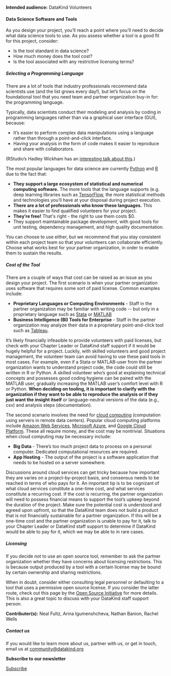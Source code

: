 




**Intended audience:**
DataKind Volunteers






#### Data Science Software and Tools


As you design your project, you’ll reach a point where you’ll need to decide what data science tools to use. As you assess whether a tool is a good fit for this project, consider:


* Is the tool standard in data science?
* How much money does the tool cost?
* Is the tool associated with any restrictive licensing terms?


##### Selecting a Programming Language


There are a lot of tools that industry professionals recommend data scientists use (and the list grows every day!), but let’s focus on the foundational tool that you need team and partner organization buy\-in for: the programming language.


Typically, data scientists conduct their modeling and analysis by coding in programming languages rather than via a graphical user interface (GUI), because:


* It’s easier to perform complex data manipulations using a language rather than through a point\-and\-click interface.
* Having your analysis in the form of code makes it easier to reproduce and share with collaborators.


(RStudio’s Hadley Wickham has an [interesting talk about this](http://youtube.com/watch?v=cpbtcsGE0OA&t=2694s).)


The most popular languages for data science are currently [Python](https://en.wikipedia.org/wiki/Python_(programming_language)) and [R](https://en.wikipedia.org/wiki/R_(programming_language)) due to the fact that:


* **They support a large ecosystem of statistical and numerical computing software.** The more tools that the language supports (e.g. deep learning libraries such as [TensorFlow](https://en.wikipedia.org/wiki/TensorFlow), the more statistical methods and technologies you’ll have at your disposal during project execution.
* **There are a lot of professionals who know these languages.** This makes it easier to find qualified volunteers for your project.
* **They’re free!** That's right \- the right to use them costs $0\.
* They support maintainable package development, with good tools for unit testing, dependency management, and high quality documentation.


You can choose to use either, but we recommend that you stay consistent within each project team so that your volunteers can collaborate efficiently. Choose what works best for your partner organization, in order to enable them to sustain the results.


##### Cost of the Tool


There are a couple of ways that cost can be raised as an issue as you design your project. The first scenario is when your partner organization uses software that requires some sort of paid license. Common examples include:


* **Proprietary Languages or Computing Environments** \- Staff in the partner organization may be familiar with writing code \-\- but only in a proprietary language such as [Stata](https://en.wikipedia.org/wiki/Stata) or [MATLAB](https://en.wikipedia.org/wiki/MATLAB)
* **Business Intelligence (BI) Tools for Enterprise** \- Staff in the partner organization may analyze their data in a proprietary point\-and\-click tool such as [Tableau](https://en.wikipedia.org/wiki/Tableau_Software).


It’s likely financially infeasible to provide volunteers with paid licenses, but check with your Chapter Leader or DataKind staff support if it would be hugely helpful for a project. Luckily, with skilled volunteers and good project management, the volunteer team can avoid having to use these paid tools in most cases. For example, even if a Stata or MATLAB\-user from the partner organization wants to understand project code, the code could still be written in R or Python. A skilled volunteer who’s good at explaining technical concepts and possesses good coding hygiene can be paired with the MATLAB user, gradually increasing the MATLAB user’s comfort level with R or Python. **When deciding on tooling, it is important to clarify with the organization if they want to be able to reproduce the analysis or if they just want the insight itself** or language\-neutral versions of the data (e.g., csv) and analysis steps (documentation). 


The second scenario involves the need for [cloud computing](https://en.wikipedia.org/wiki/Cloud_computing) (computation using servers in remote data centers). Popular cloud computing platforms include [Amazon Web Services](https://en.wikipedia.org/wiki/Amazon_Web_Services), [Microsoft Azure](https://en.wikipedia.org/wiki/Microsoft_Azure), and [Google Cloud Platform](https://en.wikipedia.org/wiki/Google_Cloud_Platform). These all require money, and the cost may be nontrivial. Situations when cloud computing may be necessary include:


* **Big Data** \- There’s too much project data to process on a personal computer. Dedicated computational resources are required.
* **App Hosting** \- The output of the project is a software application that needs to be hosted on a server somewhere.


Discussions around cloud services can get tricky because how important they are varies on a project\-by\-project basis, and consensus needs to be reached in terms of who pays for it. An important tip is to be cognizant of what cloud services constitute a one\-time cost, and what services constitute a recurring cost. If the cost is recurring, the partner organization will need to possess financial means to support the tool’s upkeep beyond the duration of the project. Make sure the potential cost is understood and agreed upon upfront, so that the DataKind team does not build a product that is not financially sustainable for a partner organization. If this will be a one\-time cost and the partner organization is unable to pay for it, talk to your Chapter Leader or DataKind staff support to determine if DataKind would be able to pay for it, which we may be able to in rare cases. 


##### Licensing


If you decide not to use an open source tool, remember to ask the partner organization whether they have concerns about licensing restrictions. This is because output produced by a tool with a certain license may be bound by certain ownership and sharing restrictions.


When in doubt, consider either consulting legal personnel or defaulting to a tool that uses a permissive open source license. If you consider the latter route, check out this page by the [Open Source Initiative](https://opensource.org/licenses) for more details. This is also a great topic to discuss with your DataKind staff support person.



 **Contributer(s):** Neal Fultz, Arina Igumenshcheva, Nathan Banion, Rachel Wells







##### Contact us


If you would like to learn more about us, partner with us, or get in touch, email us at community@datakind.org



 
**Subscribe to our newsletter**
  

[Subscribe](https://www.datakind.org/subscribe/)




